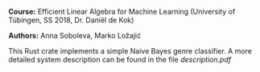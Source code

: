 **Course:** Efficient Linear Algebra for Machine Learning (University of Tübingen, SS 2018, Dr. Daniël de Kok)

**Authors:** Anna Soboleva, Marko Ložajić

This Rust crate <naively> implements a simple Naive Bayes genre classifier. A more detailed system description can be found in the file *description.pdf*
